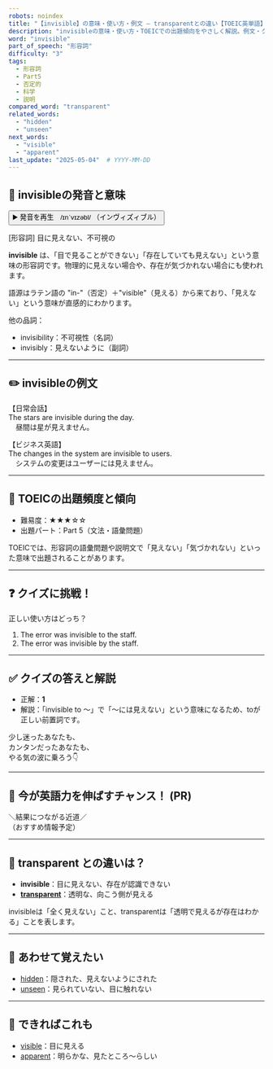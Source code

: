 ```yaml
---
robots: noindex
title: "【invisible】の意味・使い方・例文 ― transparentとの違い【TOEIC英単語】"
description: "invisibleの意味・使い方・TOEICでの出題傾向をやさしく解説。例文・クイズ付きでtransparentとの違いもわかりやすく学べます。"
word: "invisible"
part_of_speech: "形容詞"
difficulty: "3"
tags:
  - 形容詞
  - Part5
  - 否定的
  - 科学
  - 説明
compared_word: "transparent"
related_words:
  - "hidden"
  - "unseen"
next_words:
  - "visible"
  - "apparent"
last_update: "2025-05-04"  # YYYY-MM-DD
---
```


## 🔰 invisibleの発音と意味

<button class="play-audio" onclick="playTTS('invisible')">
  <span class="play-audio-main">
    ▶️ 発音を再生　/ɪnˈvɪzəbl/
  </span>
  <span class="play-audio-sub">
    （インヴィズィブル）
  </span>
</button>

[形容詞] 目に見えない、不可視の

**invisible** は、「目で見ることができない」「存在していても見えない」という意味の形容詞です。物理的に見えない場合や、存在が気づかれない場合にも使われます。

語源はラテン語の "in-"（否定）＋"visible"（見える）から来ており、「見えない」という意味が直感的にわかります。

他の品詞：  
- invisibility：不可視性（名詞）
- invisibly：見えないように（副詞）

---

## ✏️ invisibleの例文

【日常会話】  
The stars are invisible during the day.  
　昼間は星が見えません。

【ビジネス英語】  
The changes in the system are invisible to users.  
　システムの変更はユーザーには見えません。

---

## 🎯 TOEICの出題頻度と傾向

- 難易度：★★★☆☆
- 出題パート：Part 5（文法・語彙問題）

TOEICでは、形容詞の語彙問題や説明文で「見えない」「気づかれない」といった意味で出題されることがあります。

---

## ❓ クイズに挑戦！

正しい使い方はどっち？

1. The error was invisible to the staff.  
2. The error was invisible by the staff.

---

## ✅ クイズの答えと解説

- 正解：**1**
- 解説：「invisible to ～」で「～には見えない」という意味になるため、toが正しい前置詞です。

少し迷ったあなたも、  
カンタンだったあなたも、  
やる気の波に乗ろう👇️

---

## 🚀 今が英語力を伸ばすチャンス！ (PR)

<div class="info-center">
＼結果につながる近道／<br>  
（おすすめ情報予定）
</div>

---

## 🤔  transparent との違いは？

- **invisible**：目に見えない、存在が認識できない
- **[transparent](/word/transparent/)**：透明な、向こう側が見える

invisibleは「全く見えない」こと、transparentは「透明で見えるが存在はわかる」ことを表します。

---

## 🧩 あわせて覚えたい

- [hidden](/word/hidden/)：隠された、見えないようにされた
- [unseen](/word/unseen/)：見られていない、目に触れない

---

## 📖 できればこれも

- [visible](/word/visible/)：目に見える
- [apparent](/word/apparent/)：明らかな、見たところ～らしい

<!-- cvid: aid37_bid32 -->
